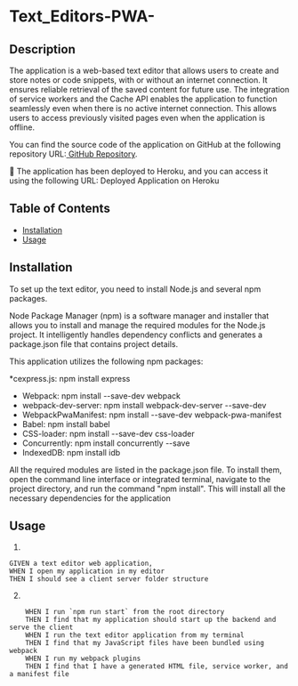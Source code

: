 # Text_Editors-PWA-
## Description 

The application is a web-based text editor that allows users to create and store notes or code snippets, with or without an internet connection. It ensures reliable retrieval of the saved content for future use. The integration of service workers and the Cache API enables the application to function seamlessly even when there is no active internet connection. This allows users to access previously visited pages even when the application is offline.

You can find the source code of the application on GitHub at the following repository 
URL:[ GitHub Repository](https://github.com/SanaS7/Text_Editors-PWA-/tree/main).

🚀 The application has been deployed to Heroku, and you can access it using the following URL:
Deployed Application on Heroku

## Table of Contents

* [Installation](#installation)
* [Usage](#usage)

## Installation
To set up the text editor, you need to install Node.js and several npm packages.

Node Package Manager (npm) is a software manager and installer that allows you to install and manage the required modules for the Node.js project. It intelligently handles dependency conflicts and generates a package.json file that contains project details.

This application utilizes the following npm packages:

*cexpress.js: npm install express
* Webpack: npm install --save-dev webpack
* webpack-dev-server: npm install webpack-dev-server --save-dev
* WebpackPwaManifest: npm install --save-dev webpack-pwa-manifest
* Babel: npm install babel
* CSS-loader: npm install --save-dev css-loader
* Concurrently: npm install concurrently --save
* IndexedDB: npm install idb

All the required modules are listed in the package.json file. To install them, open the command line interface or integrated terminal, navigate to the project directory, and run the command "npm install". This will install all the necessary dependencies for the application


## Usage

1.
``````    
GIVEN a text editor web application, 
WHEN I open my application in my editor
THEN I should see a client server folder structure
``````



2.
``````
    WHEN I run `npm run start` from the root directory
    THEN I find that my application should start up the backend and serve the client
    WHEN I run the text editor application from my terminal
    THEN I find that my JavaScript files have been bundled using webpack
    WHEN I run my webpack plugins
    THEN I find that I have a generated HTML file, service worker, and a manifest file
``````

